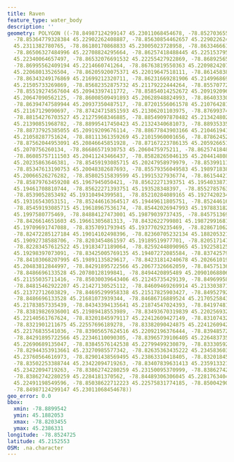 ```yaml
---
title: Raven
feature_type: water_body
description: ''
geometry: POLYGON ((-78.84987124299147 45.23011068454678, -78.85270365571051 45.23029202593141,
  -78.85364779328384 45.22902262408887, -78.85630854462657 45.22902262408887, -78.85862597321487
  45.2311382780765, -78.86180170868833 45.23005023728958, -78.86334666108054 45.22781364359552,
  -78.86506327484996 45.22708824295664, -78.86257418488445 45.22515379599515, -78.86240252350723
  45.22340064657497, -78.86532076691532 45.22255427922869, -78.86892565583047 45.22243336857903,
  -78.86995562409194 45.2214660741264, -78.86763819550363 45.22098242072826, -78.86403330658848
  45.22068013526504, -78.86205920075371 45.22019647518111, -78.86145838593391 45.21862455149481,
  -78.86343249176869 45.21699212320711, -78.86231669281906 45.2149968694348, -78.85905512665747
  45.21505733269869, -78.85682352875732 45.21179222444264, -78.85570772980678 45.21155035711416,
  -78.85519274567604 45.20943397411772, -78.85854014252672 45.20919209676114, -78.85905512665747
  45.20647090562125, -78.86008509491893 45.20628948824993, -78.86403330658848 45.20846645851928,
  -78.86394747589944 45.20937350487517, -78.87201556061578 45.21076428119447, -78.8737321743852
  45.21167129090697, -78.87424715851593 45.21306201103975, -78.87699374054681 45.21161082404302,
  -78.88154276703527 45.21275968346885, -78.88549097870482 45.21342480200314, -78.88832339142387
  45.21390851968782, -78.88995417450423 45.21324340681073, -78.88935335968533 45.21136895594309,
  -78.88737925385055 45.20919209676114, -78.88677843903166 45.21046194140909, -78.88386019562357
  45.21058287751624, -78.88111361359269 45.21015960001656, -78.87862452362718 45.21028053676656,
  -78.87562044953091 45.20846645851928, -78.87167223786135 45.20592665177096, -78.86901148651953
  45.2070756260134, -78.86686571930753 45.2060475975211, -78.86257418488445 45.20622901566384,
  -78.86085757111503 45.20411243466437, -78.85828265046135 45.20441480820027, -78.85759600495341
  45.20235863646381, -78.85459193085715 45.20247958979979, -78.85399111603827 45.20163291104911,
  -78.85347613190753 45.20048382687693, -78.85579356049583 45.19897183866033, -78.85622271393751
  45.20066526276282, -78.85802515839599 45.19915327936774, -78.86154421662299 45.19824607004489,
  -78.85879763459208 45.1967945050421, -78.85622271393751 45.19540338716715, -78.85562189911863
  45.19461708810744, -78.85622271393751 45.193528348397, -78.85527857636509 45.19274202343028,
  -78.8539052853492 45.19310494399581, -78.85210284089165 45.19274202343028, -78.85150202607275
  45.19316543053151, -78.85244616364517 45.19449611805751, -78.85244616364517 45.19643160800558,
  -78.85459193085715 45.19618967536174, -78.85442026947993 45.19788318226569, -78.85124453400738
  45.1997580775469, -78.84884127473001 45.19879039737435, -78.84575136994562 45.19830655111621,
  -78.8426614651603 45.19661305681313, -78.8432622799801 45.19872991681732, -78.84085902070272
  45.19709691747088, -78.8357091793945 45.19377029235469, -78.82867106294051 45.1921371506777,
  -78.82472285127184 45.19014102498396, -78.82360705232134 45.18820532108894, -78.82249125337171
  45.19092738588706, -78.8203454861597 45.19189519977701, -78.8205171475369 45.19237910055043,
  -78.82283457612522 45.19183471189064, -78.82592448090965 45.19225812574264, -78.82961520051383
  45.19298397073091, -78.83425005769135 45.19407272085584, -78.83742579316392 45.19594774168994,
  -78.84103068207995 45.19891135829617, -78.84231814240678 45.20266101932128, -78.84223231171863
  45.20483812844997, -78.84291895722566 45.20677326662059, -78.84575136994562 45.20610807029941,
  -78.8486696133528 45.20780128199841, -78.8494420895489 45.20901068806855, -78.84909876679539
  45.21155035711416, -78.85030039643406 45.21245735429139, -78.84969958161429 45.21439223325815,
  -78.84815462922207 45.21427130525112, -78.84609469269914 45.21330387193895, -78.84532221650304
  45.21372712603829, -78.84695299958338 45.21517825903427, -78.84952792023796 45.21529918511269,
  -78.8486696133528 45.21681073939344, -78.84686716889524 45.21705258435018, -78.84489306306045
  45.21783857335439, -78.84343394135641 45.21874547024393, -78.84197481965325 45.219652352669,
  -78.83819826936001 45.21989418553989, -78.83493670319839 45.22025693291699, -78.83630999421428
  45.22140561767624, -78.83201845979117 45.22412609427149, -78.83107432221787 45.22539560546515,
  -78.8321901211675 45.22557696189278, -78.83382090424875 45.22412609427149, -78.83759745454113
  45.22176835541036, -78.83905657624516 45.22092196376444, -78.83948572968774 45.22309837396904,
  -78.84291895722566 45.22346110090305, -78.83965739106405 45.22648373535232, -78.83845576142538
  45.22690689135047, -78.83845576142538 45.22799499230879, -78.83330592011802 45.23047336673747,
  -78.82944353913661 45.23270985577342, -78.82635363435222 45.2345836031545, -78.82480868196001
  45.23760564616973, -78.82901438569495 45.23863310418405, -78.83201845979117 45.23645728875653,
  -78.83502253388744 45.23422094719263, -78.83407839631413 45.23591332188169, -78.83785494660648
  45.23422094719263, -78.83862742280259 45.23150095370999, -78.83862742280259 45.2284181370562,
  -78.83862742280259 45.2284181370562, -78.84489306306045 45.22817634044348, -78.84566553925657
  45.22491198549596, -78.85038622712223 45.22575831774185, -78.85004290436869 45.22787409323068,
  -78.84987124299147 45.23011068454678))
geo_error: 0.0
bbox:
  xmin: -78.8899542
  ymin: 45.1882053
  xmax: -78.8203455
  ymax: 45.2386331
longitude: -78.8524725
latitude: 45.2152553
OSM: .na.character
---
```

